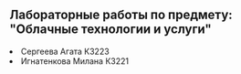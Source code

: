 ## Лабораторные работы по предмету: "Облачные технологии и услуги"
<u1>
  <li>Сергеева Агата К3223</li>
  <li>Игнатенкова Милана К3221</li>
</u1>  

